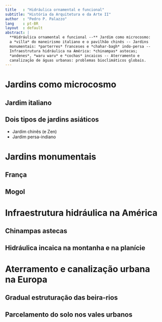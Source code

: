 ```yaml
---
title   : "Hidráulica ornamental e funcional"
subtitle: "História da Arquitetura e da Arte II"
author  : "Pedro P. Palazzo"
lang    : pt-BR
layout  : default
abstract: |
  **Hidráulica ornamental e funcional --** Jardim como microcosmo:
  a *villa* do maneirismo italiano e o pavilhão chinês -- Jardins
  monumentais: *parterres* franceses e *chahar-bagh* indo-persa --
  Infraestrutura hidráulica na América: *chinampas* astecas;
  *andenes*, *waru waru* e *cochas* incaicos -- Aterramento e
  canalização de águas urbanas: problemas bioclimáticos globais.
---
```


# Jardins como microcosmo #

## Jardim italiano ##

## Dois tipos de jardins asiáticos ##


- Jardim chinês (e Zen)
- Jardim persa-indiano

# Jardins monumentais #

## França ##

## Mogol ##

# Infraestrutura hidráulica na América #

## Chinampas astecas ##

## Hidráulica incaica na montanha e na planície ##


# Aterramento e canalização urbana na Europa #

## Gradual estruturação das beira-rios ##

## Parcelamento do solo nos vales urbanos ##
